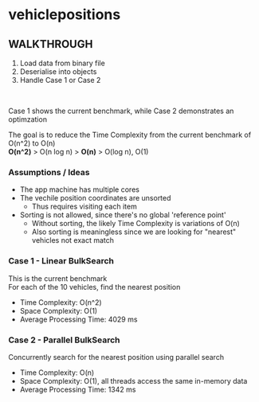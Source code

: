 # vehiclepositions
 
## WALKTHROUGH
1. Load data from binary file
2. Deserialise into objects 
3. Handle Case 1 or Case 2 

<br />

Case 1 shows the current benchmark, while Case 2 demonstrates an optimzation  

The goal is to reduce the Time Complexity from the current benchmark of O(n^2) to O(n)   
**O(n^2)** > O(n log n) > **O(n)** > O(log n), O(1)  


### Assumptions / Ideas
* The app machine has multiple cores
* The vechile position coordinates are unsorted
   * Thus requires visiting each item
* Sorting is not allowed, since there's no global 'reference point'
   * Without sorting, the likely Time Complexity is variations of O(n)
   * Also sorting is meaningless since we are looking for "nearest" vehicles not exact match

### Case 1 - Linear BulkSearch  
 This is the current benchmark  
 For each of the 10 vehicles, find the nearest position  
 * Time Complexity: O(n^2)  
 * Space Complexity: O(1)  
 * Average Processing Time: 4029 ms  
 
 ### Case 2 - Parallel BulkSearch  
Concurrently search for the nearest position using parallel search
 * Time Complexity: O(n)  
 * Space Complexity: O(1),  all threads access the same in-memory data  
 * Average Processing Time: 1342 ms  
